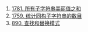 1. <a href='1781. 所有子字符串美丽值之和.md'>1781. 所有子字符串美丽值之和</a>
1. <a href='1759. 统计同构子字符串的数目.md'>1759. 统计同构子字符串的数目</a>
1. <a href='890. 查找和替换模式.md'>890. 查找和替换模式</a>
